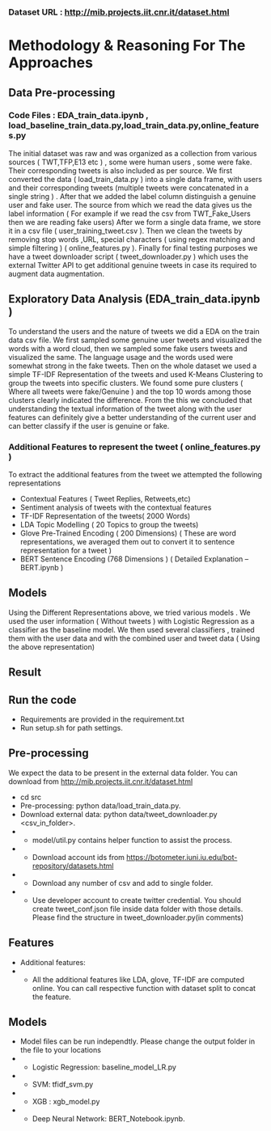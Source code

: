 ### Dataset URL : http://mib.projects.iit.cnr.it/dataset.html

# Methodology & Reasoning For The Approaches
## Data  Pre-processing 

### Code Files : EDA_train_data.ipynb , load_baseline_train_data.py,load_train_data.py,online_features.py
The initial dataset was raw and was organized as a collection from various sources ( TWT,TFP,E13 etc ) , some were human users , some were fake. Their corresponding tweets is also included as per source.
We first converted the data ( load_train_data.py ) into a single data frame, with users and their corresponding tweets (multiple tweets were concatenated in a single string ) . After that we added the label column distinguish a genuine user and fake user. The source from which we read the data gives us the label information ( For example if we read the csv from TWT_Fake_Users then we are reading fake users) 
After we form a single data frame, we store it in a csv file ( user_training_tweet.csv ). Then we clean the tweets by removing stop words ,URL, special characters ( using regex matching and simple filtering ) ( online_features.py ). 
Finally for final testing purposes we have a tweet downloader script ( tweet_downloader.py ) which uses the external Twitter API to get additional genuine tweets in case its required to augment data augmentation.

## Exploratory Data Analysis (EDA_train_data.ipynb )
To understand the users and the nature of tweets we did a EDA on the train data csv file. We first sampled some genuine user tweets and visualized the words with a word cloud, then we sampled some fake users tweets and visualized the same. The language usage and the words used were somewhat strong in the fake tweets. 
Then on the whole dataset we used a simple TF-IDF Representation of the tweets and used K-Means Clustering to group the tweets into specific clusters. We found some pure clusters ( Where all tweets were fake/Genuine ) and the top 10 words among those clusters clearly indicated the difference. 
From the this we concluded that understanding the textual information of the tweet along with the user features can definitely give a better understanding of the current user and can better classify if the user is genuine or fake.

### Additional Features to represent the tweet ( online_features.py )
To extract the additional features from the tweet we attempted the following representations
* Contextual Features ( Tweet Replies, Retweets,etc)
* Sentiment analysis of tweets with the contextual features
* TF-IDF Representation of the tweets( 2000 Words)
* LDA Topic Modelling ( 20 Topics to group the tweets)
* Glove Pre-Trained Encoding ( 200 Dimensions) ( These are word representations, we averaged them out to convert it to sentence representation for a tweet )
* BERT Sentence Encoding (768 Dimensions ) ( Detailed Explanation – BERT.ipynb )

## Models
Using the Different Representations above,  we tried various models . We used the user information ( Without tweets ) with Logistic Regression as a classifier as the baseline model.
We then used several classifiers , trained them with the user data and with the combined user and tweet data ( Using the above representation)


## Result




## Run the code
* Requirements are provided in the requirement.txt
* Run setup.sh for path settings.

## Pre-processing
We expect the data to be present in the external data folder. You can download from http://mib.projects.iit.cnr.it/dataset.html
* cd src
* Pre-processing: python data/load_train_data.py.
* Download external data: python data/tweet_downloader.py <csv_in_folder>.
* * model/util.py contains helper function to assist the process.
* * Download account ids from https://botometer.iuni.iu.edu/bot-repository/datasets.html
* * Download any number of csv and add to single folder.
* * Use developer account to create twitter credential. You should create tweet_conf.json file inside data folder with those details. Please find the structure in tweet_downloader.py(in comments)
## Features
* Additional features:
* * All the additional features like LDA, glove, TF-IDF are computed online. You can call respective function with dataset split to concat the feature.

## Models
* Model files can be run independtly. Please change the output folder in the file to your locations
* * Logistic Regression: baseline_model_LR.py
* * SVM: tfidf_svm.py
* * XGB : xgb_model.py
* * Deep Neural Network:  BERT_Notebook.ipynb.
  
